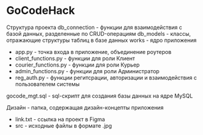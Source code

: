 # GoCodeHack

Структура проекта
db_connection - функции для взаимодействия с базой данных, разделенные по CRUD-операциям
db_models - классы, отражающие структуры таблиц в базе данных
works - ядро приложения
* app.py - точка входа в приложение, объединение роутеров
* client_functions.py - функции для роли Клиент
* courier_functions.py - функции для роли Курьер
* admin_functions.py - функции для роли Администратор
* reg_auth.py - функции регитсрации, авторизации и взаимодействия с пользователем системы

gocode_mgt.sql - sql-скрипт для создания базы данных на ядре MySQL

Дизайн - папка, содержащая дизайн-концепты приложения
* link.txt - ссылка на проект в Figma
* src - исходные файлы в формате .jpg
